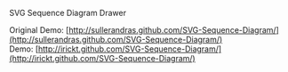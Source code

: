 SVG Sequence Diagram Drawer

Original Demo: [http://sullerandras.github.com/SVG-Sequence-Diagram/](http://sullerandras.github.com/SVG-Sequence-Diagram/)  
Demo: [http://irickt.github.com/SVG-Sequence-Diagram/](http://irickt.github.com/SVG-Sequence-Diagram/)  
